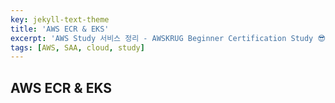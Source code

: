 ```yaml
---
key: jekyll-text-theme
title: 'AWS ECR & EKS'
excerpt: 'AWS Study 서비스 정리 - AWSKRUG Beginner Certification Study 😎'
tags: [AWS, SAA, cloud, study] 
---
```


## AWS ECR & EKS
